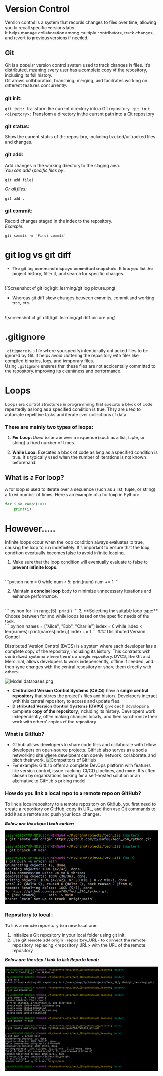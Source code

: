 # Version Control
Version control is a system that records changes to files over time, allowing you to recall specific versions later. <br> 
It helps manage collaboration among multiple contributors, track changes, and revert to previous versions if needed.

## Git
 Git is a popular version control system used to track changes in files. It's distributed, meaning every user has a complete copy of the repository, including its full history. <br> 
Git allows collaboration, branching, merging, and facilitates working on different features concurrently.

### git init: 

``` git init: ``` Transform the current directory into a Git repository
``` git init <directory>:``` Transform a directory in the current path into a Git repository


### git status:  
 Show the current status of the repository, including tracked/untracked files and changes.

### git add: 

Add changes in the working directory to the staging area. 
<br>
*You can add specific files by :*
```
git add file1 
```
*Or all files:* 
```
git add .
```

### git commit: 

Record changes staged in the index to the repository.
<br> *Example:*

```
git commit -m "First commit"
```

# git log vs git diff 
* The git log command displays committed snapshots. It lets you list the project history, filter it, and search for specific changes. 
<br>
![Screenshot of git log](git_learning/git log picture.png)

* Whereas git diff show changes between commits, commit and working tree, etc.
<br>
![screenshot of git diff](git_learning/git diff picture.png)


# .gitignore

`.gitignore` is a file where you specify intentionally untracked files to be ignored by Git. It helps avoid cluttering the repository with files like compiled binaries, logs, and temporary files. 
<br> Using `.gitignore` ensures that these files are not accidentally committed to the repository, improving its cleanliness and performance.

# Loops

Loops are control structures in programming that execute a block of code repeatedly as long as a specified condition is true. They are used to automate repetitive tasks and iterate over collections of data.

### There are mainly two types of loops:

1. **For Loop:** Used to iterate over a sequence (such as a list, tuple, or string) a fixed number of times.

2. **While Loop:** Executes a block of code as long as a specified condition is true. It's typically used when the number of iterations is not known beforehand.

## What is a For loop?

A for loop is used to iterate over a sequence (such as a list, tuple, or string) a fixed number of times. Here's an example of a for loop in Python:

```python
for i in range(10):
    print(i)
``` 

# **However**.....
Infinite loops occur when the loop condition always evaluates to true, causing the loop to run indefinitely. It's important to ensure that the loop condition eventually becomes false to avoid infinite looping.

1. Make sure that the loop condition will eventually evaluate to false to **prevent infinite loops**. 
<br>
```python
num = 0
while num < 5:
    print(num)
    num += 1
   ```
    
2. Maintain a **concise loop** body to minimize unnecessary iterations and enhance performance. 
<br>
``` python
for i in range(5):
    print(i)
   ```
3. **Selecting the suitable loop type:** Choose between for and while loops based on the specific needs of the task.
<br>
``` python 
names = ["Alice", "Bob", "Charlie"]
index = 0
while index < len(names):
    print(names[index])
    index += 1
```
### Distributed Version Control

Distributed Version Control (DVCS) is a system where each developer has a complete copy of the repository, including its history. This contrasts with centralized systems where there's a single repository. DVCS, like Git and Mercurial, allows developers to work independently, offline if needed, and then sync changes with the central repository or share them directly with others.

![Model databases.png](git_learning%2FModel%20databases.png)

- **Centralized Version Control Systems (CVCS)** have a **single central repository** that stores the project's files and history. Developers interact with this central repository to access and update files. 
- **Distributed Version Control Systems (DVCS)** give each developer a complete **copy of the repository**, including its history. Developers work independently, often making changes locally, and then synchronize their work with others' copies of the repository.

### What is GitHub?

- Github allows developers to share code files and collaborate with fellow developers on open-source projects. GitHub also serves as a social networking site where developers can openly network, collaborate, and pitch their work.
![Competitors of GitHub](https://static.startuptalky.com/2022/02/Top-Alternatives-for-GitHub-StartupTalky.jpg)
- For example: GitLab offers a complete DevOps platform with features like version control, issue tracking, CI/CD pipelines, and more. It's often chosen by organizations looking for a self-hosted solution or an alternative to GitHub's pricing model.


### How do you link a local repo to a remote repo on GitHub? 
 To link a local repository to a remote repository on GitHub, you first need to create a repository on GitHub, copy its URL, and then use Git commands to add it as a remote and push your local changes.
<br>

 ***Below are the steps I took earlier:***
<br>

![local_to_repo.png](local_to_repo.png)

### Repository to local :

To link a remote repository to a new local one:
1. Initialize a Git repository in your local folder using git init. 
2. Use git remote add origin <repository_URL> to connect the remote repository, replacing <repository_URL> with the URL of the remote repository.

***Below are the step I took to link Repo to local :***
<br>

![repo_to_local.png](repo_to_local.png) 

